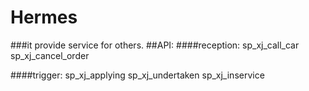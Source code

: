 # Hermes
###it provide service for others.
##API:
####reception:
sp_xj_call_car
sp_xj_cancel_order

####trigger:
sp_xj_applying
sp_xj_undertaken
sp_xj_inservice